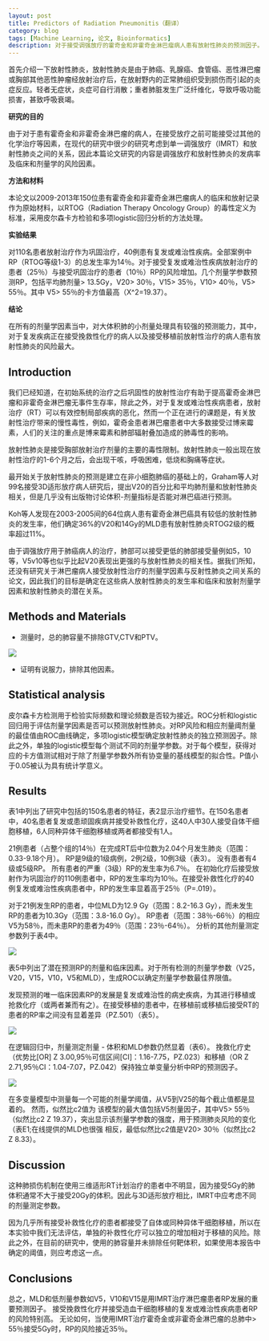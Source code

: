 ```yaml
---
layout: post
title: Predictors of Radiation Pneumonitis（翻译）
category: blog
tags: [Machine Learning, 论文, Bioinformatics]
description: 对于接受调强放疗的霍奇金和非霍奇金淋巴瘤病人患有放射性肺炎的预测因子。
---
```




首先介绍一下放射性肺炎，放射性肺炎是由于肺癌、乳腺癌、食管癌、恶性淋巴瘤或胸部其他恶性肿瘤经放射治疗后，在放射野内的正常肺组织受到损伤而引起的炎症反应。轻者无症状，炎症可自行消散；重者肺脏发生广泛纤维化，导致呼吸功能损害，甚致呼吸衰竭。  

**研究的目的**

由于对于患有霍奇金和非霍奇金淋巴瘤的病人，在接受放疗之前可能接受过其他的化学治疗等因素，在现代的研究中很少的研究考虑到单一调强放疗（IMRT）和放射性肺炎之间的关系，因此本篇论文研究的内容是调强放疗和放射性肺炎的发病率及临床和剂量学的风险因素。  

**方法和材料**

本论文以2009-2013年150位患有霍奇金和非霍奇金淋巴瘤病人的临床和放射记录作为原始材料，以RTOG（Radiation Therapy Oncology Group）的毒性定义为标准，采用皮尔森卡方检验和多项logistic回归分析的方法处理。

**实验结果**

对110名患者放射治疗作为巩固治疗，40例患有复发或难治性疾病。全部案例中RP（RTOG等级1-3）的总发生率为14％。对于接受复发或难治性疾病放射治疗的患者（25％）与接受巩固治疗的患者（10％）RP的风险增加。几个剂量学参数预测RP，包括平均肺剂量> 13.5Gy，V20> 30％，V15> 35％，V10> 40％，V5> 55％。其中 V5> 55％的卡方值最高（X^2=19.37）。

**结论**

在所有的剂量学因素当中，对大体积肺的小剂量处理具有较强的预测能力，其中，对于复发疾病正在接受挽救性化疗的病人以及接受移植前放射性治疗的病人患有放射性肺炎的风险最大。

## Introduction

我们已经知道，在初始系统的治疗之后巩固性的放射性治疗有助于提高霍奇金淋巴瘤和非霍奇金淋巴瘤无事件生存率，除此之外，对于复发或难治性疾病患者，放射治疗（RT）可以有效控制局部疾病的恶化，然而一个正在进行的课题是，有关放射性治疗带来的慢性毒性，例如，霍奇金患者淋巴瘤患者中大多数接受过博来霉素，人们的关注的重点是博来霉素和肺部辐射叠加造成的肺毒性的影响。  

放射性肺炎是接受胸部放射治疗剂量的主要的毒性限制。放射性肺炎一般出现在放射性治疗的1-6个月之后，会出现干咳，呼吸困难，低烧和胸痛等症状。

最开始关于放射性肺炎的预测是建立在非小细胞肺癌的基础上的，Graham等人对99名接受3D适形放疗病人研究后，提出V20的百分比和平均肺剂量和放射性肺炎相关，但是几乎没有出版物讨论体积-剂量指标是否能对淋巴癌进行预测。

Koh等人发现在2003-2005间的64位病人患有霍奇金淋巴癌具有较低的放射性肺炎的发生率，他们确定36%的V20和14Gy的MLD患有放射性肺炎RTOG2级的概率超过11%。

由于调强放疗用于肺癌病人的治疗，肺部可以接受更低的肺部接受量例如5，10等，V5v10等也似乎比起V20表现出更强的与放射性肺炎的相关性。据我们所知，还没有研究关于淋巴瘤病人接受放射性治疗的剂量学因素与反射性肺炎之间关系的论文，因此我们的目标是确定在这些病人放射性肺炎的发生率和临床和放射剂量学因素和放射性肺炎的潜在关系。

## Methods and Materials

-  测量时，总的肺容量不排除GTV,CTV和PTV。

![](https://github.com/Yangtiancoder/Yangtiancoder.github.io/blob/master/assets/images/2015-RP-ICPU.png?raw=true)

-  证明有说服力，排除其他因素。

## Statistical analysis

皮尔森卡方检测用于检验实际频数和理论频数是否较为接近。ROC分析和logistic回归用于评估剂量学因素是否可以预测放射性肺炎。对RP风险和相应剂量阈剂量的最佳值由ROC曲线确定，多项logistic模型确定放射性肺炎的独立预测因子。除此之外，单独的logistic模型每个测试不同的剂量学参数。对于每个模型，获得对应的卡方值测试相对于除了剂量学参数外所有协变量的基线模型的拟合性。P值小于0.05被认为具有统计学意义。

## Results

表1中列出了研究中包括的150名患者的特征，表2显示治疗细节。在150名患者中，40名患者复发或患顽固疾病并接受补救性化疗，这40人中30人接受自体干细胞移植，6人同种异体干细胞移植或两者都接受有1人。

21例患者（占整个组的14％）在完成RT后中位数为2.04个月发生肺炎（范围：0.33-9.18个月）。 RP是9级的1级病例，2例2级，10例3级（表3）。 没有患者有4级或5级RP。 所有患者的严重（3级）RP的发生率为6.7％。 在初始化疗后接受放射作为巩固治疗的110例患者中，RP的发生率均为10％。在接受补救性化疗的40例复发或难治性疾病患者中，RP的发生率显着高于25％（P=.019）。

对于21例发生RP的患者，中位MLD为12.9 Gy（范围：8.2-16.3 Gy），而未发生RP的患者为10.3Gy（范围：3.8-16.0 Gy）。 RP患者（范围：38％-66％）的相应V5为58％，而未患RP的患者为49％（范围：23％-64％）。 分析的其他剂量测定参数列于表4中。

![](https://github.com/Yangtiancoder/Yangtiancoder.github.io/blob/master/assets/images/2015-RP-table4.png?raw=true)

表5中列出了潜在预测RP的剂量和临床因素。对于所有检测的剂量学参数（V25，V20，V15，V10，V5和MLD），生成ROC以确定剂量学参数最佳界限值。

发现预测的唯一临床因素RP的发展是复发或难治性的病史疾病，为其进行移植或抢救化疗（或两者兼而有之）。在接受移植的患者中，在移植前或移植后接受RT的患者的RP率之间没有显着差异（PZ.501）（表5）。

![](https://github.com/Yangtiancoder/Yangtiancoder.github.io/blob/master/assets/images/2015-RP-table5.png?raw=true)

在逻辑回归中，剂量测定剂量 - 体积和MLD参数仍然显着（表6）。 挽救化疗史（优势比[OR] Z 3.00,95％可信区间[CI]：1.16-7.75，PZ.023）和移植（OR Z 2.71,95％CI：1.04-7.07，PZ.042）保持独立单变量分析中RP的预测因子。

![](https://github.com/Yangtiancoder/Yangtiancoder.github.io/blob/master/assets/images/2015-RP-table6.png?raw=true)

在多变量模型中测量每一个可能的剂量学阈值，从V5到V25的每个截止值都是显着的。 然而，似然比c2值为
该模型的最大值包括V5剂量因子，其中V5> 55％（似然比c2 Z 19.37），突出显示该剂量学参数的强度，用于预测肺炎风险的变化（表E1;在线提供的MLD也很强 相反，最低似然比c2值是V20> 30％（似然比c2 Z 8.33）。

## Discussion

这种肺损伤机制在使用三维适形RT计划治疗的患者中不明显，因为接受5Gy的肺体积通常不大于接受20Gy的体积。因此与3D适形放疗相比，IMRT中应考虑不同的剂量测定参数。

因为几乎所有接受补救性化疗的患者都接受了自体或同种异体干细胞移植，所以在本实验中我们无法评估，单独的补救性化疗可以独立的增加相对于移植的风险。除此之外，在目前的研究中，使用的肺容量并未排除任何靶体积，如果使用本报告中确定的阈值，则应考虑这一点。

## Conclusions

总之，MLD和低剂量参数如V5，V10和V15是用IMRT治疗淋巴瘤患者RP发展的重要预测因子。 接受挽救性化疗并接受造血干细胞移植的复发或难治性疾病患者RP的风险特别高。 无论如何，当使用IMRT治疗霍奇金或非霍奇金淋巴瘤的总肺中> 55％接受5Gy时，RP的风险接近35％。
